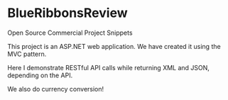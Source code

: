 # BlueRibbonsReview
Open Source Commercial Project Snippets


This project is an ASP.NET web application.  We have created it using the MVC pattern.

Here I demonstrate RESTful API calls while returning XML and JSON, depending on the API.

We also do currency conversion!
